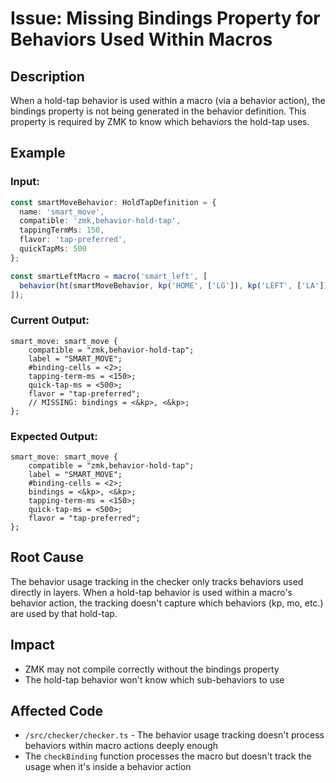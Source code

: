 # Issue: Missing Bindings Property for Behaviors Used Within Macros

## Description
When a hold-tap behavior is used within a macro (via a behavior action), the bindings property is not being generated in the behavior definition. This property is required by ZMK to know which behaviors the hold-tap uses.

## Example

### Input:
```typescript
const smartMoveBehavior: HoldTapDefinition = {
  name: 'smart_move',
  compatible: 'zmk,behavior-hold-tap',
  tappingTermMs: 150,
  flavor: 'tap-preferred',
  quickTapMs: 500
};

const smartLeftMacro = macro('smart_left', [
  behavior(ht(smartMoveBehavior, kp('HOME', ['LG']), kp('LEFT', ['LA'])))
]);
```

### Current Output:
```
smart_move: smart_move {
    compatible = "zmk,behavior-hold-tap";
    label = "SMART_MOVE";
    #binding-cells = <2>;
    tapping-term-ms = <150>;
    quick-tap-ms = <500>;
    flavor = "tap-preferred";
    // MISSING: bindings = <&kp>, <&kp>;
};
```

### Expected Output:
```
smart_move: smart_move {
    compatible = "zmk,behavior-hold-tap";
    label = "SMART_MOVE";
    #binding-cells = <2>;
    bindings = <&kp>, <&kp>;
    tapping-term-ms = <150>;
    quick-tap-ms = <500>;
    flavor = "tap-preferred";
};
```

## Root Cause
The behavior usage tracking in the checker only tracks behaviors used directly in layers. When a hold-tap behavior is used within a macro's behavior action, the tracking doesn't capture which behaviors (kp, mo, etc.) are used by that hold-tap.

## Impact
- ZMK may not compile correctly without the bindings property
- The hold-tap behavior won't know which sub-behaviors to use

## Affected Code
- `/src/checker/checker.ts` - The behavior usage tracking doesn't process behaviors within macro actions deeply enough
- The `checkBinding` function processes the macro but doesn't track the usage when it's inside a behavior action
